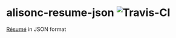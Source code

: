 # alisonc-resume-json ![Travis-CI](https://travis-ci.org/alis0nc/alisonc-resume-json.svg?branch=master)
[Résumé](resume.json) in JSON format
